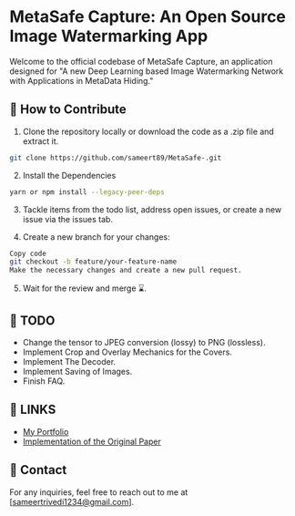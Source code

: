 # MetaSafe Capture: An Open Source Image Watermarking App

Welcome to the official codebase of MetaSafe Capture, an application designed for "A new Deep Learning based Image Watermarking Network with Applications in MetaData Hiding."

## 🚀 How to Contribute

1. Clone the repository locally or download the code as a .zip file and extract it.

```sh
git clone https://github.com/sameert89/MetaSafe-.git
```

2. Install the Dependencies

```sh
yarn or npm install --legacy-peer-deps
```

3. Tackle items from the todo list, address open issues, or create a new issue via the issues tab.

4. Create a new branch for your changes:

```sh
Copy code
git checkout -b feature/your-feature-name
Make the necessary changes and create a new pull request.
```

5. Wait for the review and merge ⌛.

## 📝 TODO

- Change the tensor to JPEG conversion (lossy) to PNG (lossless).
- Implement Crop and Overlay Mechanics for the Covers.
- Implement The Decoder.
- Implement Saving of Images.
- Finish FAQ.

## 🔗 LINKS

- [My Portfolio](https://digital-dexterity.onrender.com)
- [Implementation of the Original Paper]()

## 📣 Contact

For any inquiries, feel free to reach out to me at [sameertrivedi1234@gmail.com].
